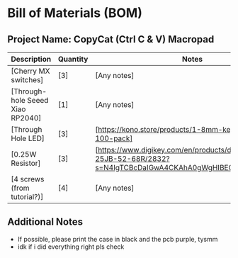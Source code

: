 # Bill of Materials (BOM)

## Project Name: CopyCat (Ctrl C & V) Macropad

| Description                      | Quantity | Notes                                                                                                         |
|----------------------------------|----------|---------------------------------------------------------------------------------------------------------------|
| [Cherry MX switches]             | [3]      | [Any notes]                                                                                                   |
| [Through-hole Seeed Xiao RP2040] | [1]      | [Any notes]                                                                                                   |
| [Through Hole LED]               | [3]      | [https://kono.store/products/1-8mm-keyboard-leds-100-pack]                                                    |
| [0.25W Resistor]                 | [3]      | [https://www.digikey.com/en/products/detail/yageo/CFR-25JB-52-68R/2832?s=N4IgTCBcDaIGwA4CKAhA0gWgHIBEQF0BfIA] |
| [4 screws (from tutorial?)]      | [4]      | [Any notes]                                                                                                   |


## Additional Notes
- If possible, please print the case in black and the pcb purple, tysmm
- idk if i did everything right pls check
